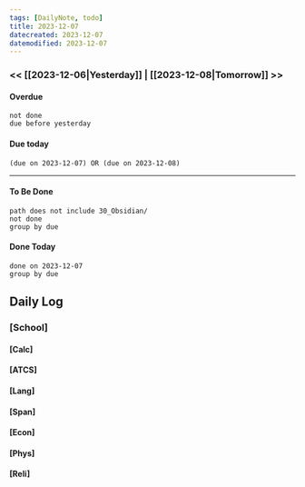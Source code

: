 ```yaml
---
tags: [DailyNote, todo]
title: 2023-12-07
datecreated: 2023-12-07
datemodified: 2023-12-07
---
```


### << [[2023-12-06|Yesterday]] | [[2023-12-08|Tomorrow]] >>

#### Overdue
```tasks
not done
due before yesterday
```
#### Due today

```tasks
(due on 2023-12-07) OR (due on 2023-12-08) 

```
---
#### To Be Done

```tasks
path does not include 30_Obsidian/
not done
group by due
```

#### Done Today

```tasks
done on 2023-12-07
group by due
```

## Daily Log

### [School]

#### [Calc]

#### [ATCS]

#### [Lang]

#### [Span]

#### [Econ]

#### [Phys]

#### [Reli]